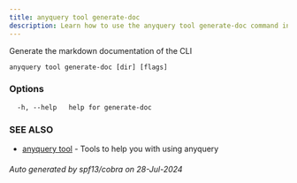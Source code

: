 ```yaml
---
title: anyquery tool generate-doc
description: Learn how to use the anyquery tool generate-doc command in AnyQuery.
---
```


Generate the markdown documentation of the CLI

```
anyquery tool generate-doc [dir] [flags]
```

### Options

```
  -h, --help   help for generate-doc
```

### SEE ALSO

* [anyquery tool](anyquery_tool.md)	 - Tools to help you with using anyquery

###### Auto generated by spf13/cobra on 28-Jul-2024
